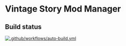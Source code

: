 # Vintage Story Mod Manager

## Build status
[![.github/workflows/auto-build.yml](https://github.com/mrcrabs695/VS-Mod-Manager/actions/workflows/auto-build.yml/badge.svg)](https://github.com/mrcrabs695/VS-Mod-Manager/actions/workflows/auto-build.yml)
